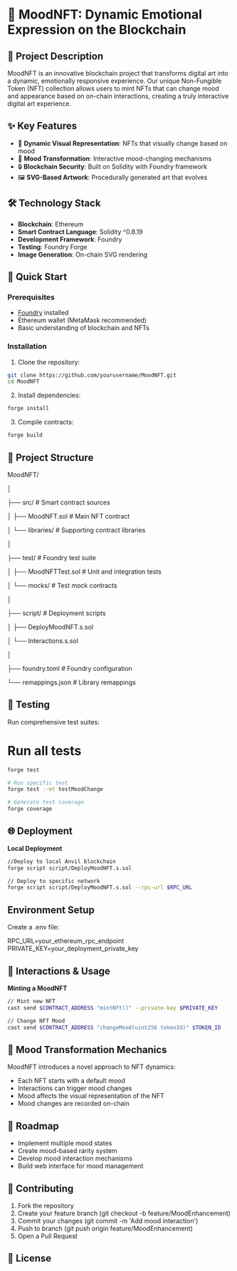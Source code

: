 # 🌈 MoodNFT: Dynamic Emotional Expression on the Blockchain

## 📝 Project Description

MoodNFT is an innovative blockchain project that transforms digital art into a dynamic, emotionally responsive experience. Our unique Non-Fungible Token (NFT) collection allows users to mint NFTs that can change mood and appearance based on on-chain interactions, creating a truly interactive digital art experience.

## ✨ Key Features

- 🎨 **Dynamic Visual Representation**: NFTs that visually change based on mood
- 🔄 **Mood Transformation**: Interactive mood-changing mechanisms
- 🔒 **Blockchain Security**: Built on Solidity with Foundry framework
- 🖼️ **SVG-Based Artwork**: Procedurally generated art that evolves

## 🛠 Technology Stack

- **Blockchain**: Ethereum
- **Smart Contract Language**: Solidity ^0.8.19
- **Development Framework**: Foundry
- **Testing**: Foundry Forge
- **Image Generation**: On-chain SVG rendering

## 🚀 Quick Start

### Prerequisites

- [Foundry](https://book.getfoundry.sh/) installed
- Ethereum wallet (MetaMask recommended)
- Basic understanding of blockchain and NFTs

### Installation

1. Clone the repository:
```bash
git clone https://github.com/yourusername/MoodNFT.git
cd MoodNFT
```
2. Install dependencies:
 ```bash
forge install
```
3. Compile contracts:
```bash
forge build
```

## 📂 Project Structure

MoodNFT/

│

├── src/   # Smart contract sources

│   ├── MoodNFT.sol           # Main NFT contract

│   └── libraries/            # Supporting contract libraries

│

├── test/                     # Foundry test suite

│   ├── MoodNFTTest.sol       # Unit and integration tests

│   └── mocks/                # Test mock contracts

│

├── script/                   # Deployment scripts


│   ├── DeployMoodNFT.s.sol

│   └── Interactions.s.sol

│

├── foundry.toml              # Foundry configuration

└── remappings.json           # Library remappings


## 🧪 Testing

Run comprehensive test suites:

# Run all tests
```bash
forge test

# Run specific test
forge test --mt testMoodChange

# Generate test coverage
forge coverage
```

## 🌐 Deployment

**Local Deployment**
```bash
//Deploy to local Anvil blockchain
forge script script/DeployMoodNFT.s.sol

// Deploy to specific network
forge script script/DeployMoodNFT.s.sol --rpc-url $RPC_URL
```

## Environment Setup

Create a .env file:

RPC_URL=your_ethereum_rpc_endpoint
PRIVATE_KEY=your_deployment_private_key

## 🤝 Interactions & Usage

**Minting a MoodNFT**
```bash
// Mint new NFT
cast send $CONTRACT_ADDRESS "mintNft()" --private-key $PRIVATE_KEY

// Change NFT Mood
cast send $CONTRACT_ADDRESS "changeMood(uint256 tokenId)" $TOKEN_ID
```

## 🔮 Mood Transformation Mechanics

MoodNFT introduces a novel approach to NFT dynamics:

- Each NFT starts with a default mood
- Interactions can trigger mood changes
- Mood affects the visual representation of the NFT
- Mood changes are recorded on-chain

## 🚧 Roadmap

- Implement multiple mood states
- Create mood-based rarity system
- Develop mood interaction mechanisms
- Build web interface for mood management

## 🤝 Contributing

1. Fork the repository
2. Create your feature branch (git checkout -b feature/MoodEnhancement)
3. Commit your changes (git commit -m 'Add mood interaction')
4. Push to branch (git push origin feature/MoodEnhancement)
5. Open a Pull Request

## 📜 License

